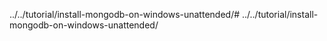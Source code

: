../../tutorial/install-mongodb-on-windows-unattended/# ../../tutorial/install-mongodb-on-windows-unattended/